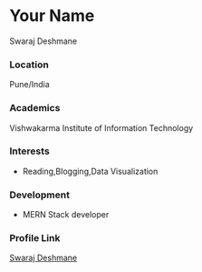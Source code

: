 # Your Name
Swaraj Deshmane
### Location

Pune/India

### Academics

Vishwakarma Institute of Information Technology

### Interests

- Reading,Blogging,Data Visualization

### Development

- MERN Stack developer


### Profile Link

[Swaraj Deshmane](https://github.com/Swarax007)